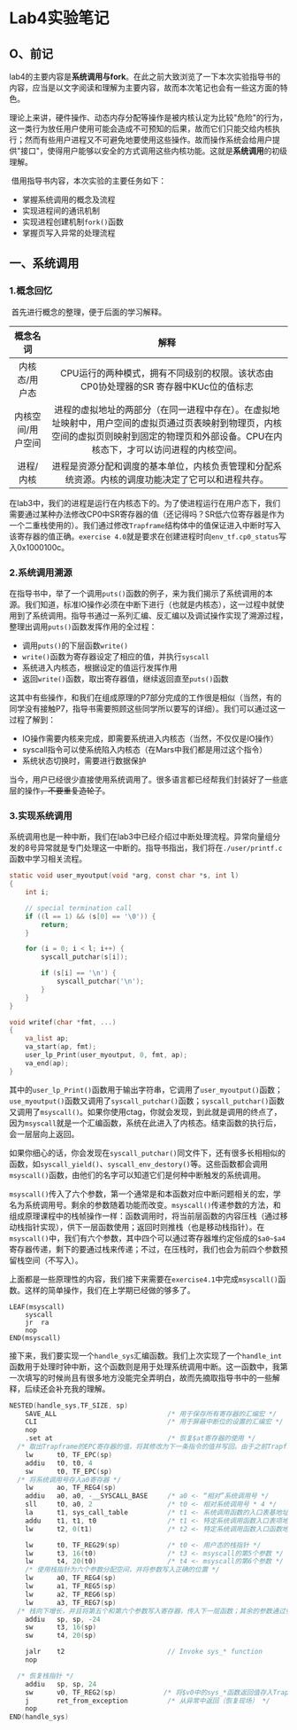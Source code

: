 # Lab4实验笔记

## O、前记

​		lab4的主要内容是**系统调用与fork**。在此之前大致浏览了一下本次实验指导书的内容，应当是以文字阅读和理解为主要内容，故而本次笔记也会有一些这方面的特色。

​		理论上来讲，硬件操作、动态内存分配等操作是被内核认定为比较"危险"的行为，这一类行为放任用户使用可能会造成不可预知的后果，故而它们只能交给内核执行；然而有些用户进程又不可避免地要使用这些操作。故而操作系统会给用户提供"接口"，使得用户能够以安全的方式调用这些内核功能。这就是**系统调用**的初级理解。

​		借用指导书内容，本次实验的主要任务如下：

- 掌握系统调用的概念及流程
- 实现进程间的通讯机制
- 实现进程创建机制`fork()`函数
- 掌握页写入异常的处理流程

## 一、系统调用

### 1.概念回忆

​		首先进行概念的整理，便于后面的学习解释。

|     概念名词      |                             解释                             |
| :---------------: | :----------------------------------------------------------: |
|   内核态/用户态   | CPU运行的两种模式，拥有不同级别的权限。该状态由 CP0协处理器的SR 寄存器中KUc位的值标志 |
| 内核空间/用户空间 | 进程的虚拟地址的两部分（在同一进程中存在）。在虚拟地址映射中，用户空间的虚拟页通过页表映射到物理页，内核空间的虚拟页则映射到固定的物理页和外部设备。CPU在内核态下，才可以访问进程的内核空间。 |
|     进程/内核     | 进程是资源分配和调度的基本单位，内核负责管理和分配系统资源。内核的调度功能决定了它可以和进程共存。 |

​		在lab3中，我们的进程是运行在内核态下的。为了使进程运行在用户态下，我们需要通过某种办法修改CP0中SR寄存器的值（还记得吗？SR低六位寄存器是作为一个二重栈使用的）。我们通过修改`Trapframe`结构体中的值保证进入中断时写入该寄存器的值正确。`exercise 4.0`就是要求在创建进程时向`env_tf.cp0_status`写入0x1000100c。

### 2.系统调用溯源

​		在指导书中，举了一个调用`puts()`函数的例子，来为我们揭示了系统调用的本源。我们知道，标准IO操作必须在中断下进行（也就是内核态），这一过程中就使用到了系统调用。指导书通过一系列汇编、反汇编以及调试操作实现了溯源过程，整理出调用`puts()`函数发挥作用的全过程：

- 调用`puts()`的下层函数`write()`
- `write()`函数为寄存器设定了相应的值，并执行`syscall`
- 系统进入内核态，根据设定的值运行发挥作用
- 返回`write()`函数，取出寄存器值，继续返回直至`puts()`函数

​		这其中有些操作，和我们在组成原理的P7部分完成的工作很是相似（当然，有的同学没有接触P7，指导书需要照顾这些同学所以要写的详细）。我们可以通过这一过程了解到：

- IO操作需要内核来完成，即需要系统进入内核态（当然，不仅仅是IO操作）
- syscall指令可以使系统陷入内核态（在Mars中我们都是用过这个指令）
- 系统状态切换时，需要进行数据保护

​		当今，用户已经很少直接使用系统调用了。很多语言都已经帮我们封装好了一些底层的操作~~，不要重复造轮子~~。

### 3.实现系统调用

​		系统调用也是一种中断，我们在lab3中已经介绍过中断处理流程。异常向量组分发的8号异常就是专门处理这一中断的。指导书指出，我们将在`./user/printf.c`函数中学习相关流程。

```C
static void user_myoutput(void *arg, const char *s, int l)
{
	int i;

	// special termination call
	if ((l == 1) && (s[0] == '\0')) {
		return;
	}

	for (i = 0; i < l; i++) {
		syscall_putchar(s[i]);

		if (s[i] == '\n') {
			syscall_putchar('\n');
		}
	}
}

void writef(char *fmt, ...)
{
	va_list ap;
	va_start(ap, fmt);
	user_lp_Print(user_myoutput, 0, fmt, ap);
	va_end(ap);
}
```

​		其中的`user_lp_Print()`函数用于输出字符串，它调用了`user_myoutput()`函数；`use_myoutput()`函数又调用了`syscall_putchar()`函数；`syscall_putchar()`函数又调用了`msyscall()`。如果你使用ctag，你就会发现，到此就是调用的终点了，因为`msyscall`就是一个汇编函数，系统在此进入了内核态。结束函数的执行后，会一层层向上返回。

​		如果你细心的话，你会发现在`syscall_putchar()`同文件下，还有很多长相相似的函数，如`syscall_yield()`、`syscall_env_destory()`等。这些函数都会调用`msyscall()`函数，由他们的名字可以知道它们是何种中断触发的系统调用。

​		`msyscall()`传入了六个参数，第一个通常是和本函数对应中断问题相关的宏，学名为系统调用号。剩余的参数随着功能而改变。`msyscall()`传递参数的方法，和组成原理课程中的栈帧操作一样：函数调用时，将当前层函数的内容压栈（通过移动栈指针实现），供下一层函数使用；返回时则推栈（也是移动栈指针）。在`msyscall()`中，我们有六个参数，其中四个可以通过寄存器堆约定俗成的`$a0~$a4`寄存器传递，剩下的要通过栈来传递；不过，在压栈时，我们也会为前四个参数预留栈空间（不写入）。

​		上面都是一些原理性的内容，我们接下来需要在`exercise4.1`中完成`msyscall()`函数。这样的简单操作，我们在上学期已经做的够多了。

```
LEAF(msyscall)
    syscall
    jr  ra
    nop
END(msyscall)
```

​		接下来，我们要实现一个`handle_sys`汇编函数。我们上次实现了一个`handle_int`函数用于处理时钟中断，这个函数则是用于处理系统调用中断。这一函数中，我第一次填写的时候尚且有很多地方没能完全弄明白，故而先摘取指导书中的一些解释，后续还会补充我的理解。

```C
NESTED(handle_sys,TF_SIZE, sp)
    SAVE_ALL                            /* 用于保存所有寄存器的汇编宏 */
    CLI                                 /* 用于屏蔽中断位的设置的汇编宏 */
    nop
    .set at                             /* 恢复$at寄存器的使用 */
  /* 取出Trapframe的EPC寄存器的值，将其修改为下一条指令的值并写回。由于之前Trapframe结构体已经使用汇编宏保存，此处也只需要使用汇编指令存取 */
	lw		t0, TF_EPC(sp)
	addiu	t0, t0, 4
	sw		t0, TF_EPC(sp)
  /* 将系统调用号存入a0寄存器 */
	lw		ao, TF_REG4(sp)
    addiu   a0, a0, -__SYSCALL_BASE     /* a0 <- “相对”系统调用号 */
    sll     t0, a0, 2                   /* t0 <- 相对系统调用号 * 4 */
    la      t1, sys_call_table          /* t1 <- 系统调用函数的入口表基地址 */
    addu    t1, t1, t0                  /* t1 <- 特定系统调用函数入口表项地址 */
    lw      t2, 0(t1)                   /* t2 <- 特定系统调用函数入口函数地址 */

    lw      t0, TF_REG29(sp)            /* t0 <- 用户态的栈指针 */
    lw      t3, 16(t0)                  /* t3 <- msyscall的第5个参数 */
    lw      t4, 20(t0)                  /* t4 <- msyscall的第6个参数 */
    /* 使用栈指针为六个参数分配空间，并将参数写入正确的位置 */
	lw		a0, TF_REG4(sp)
	lw		a1, TF_REG5(sp)
	lw		a2, TF_REG6(sp)
	lw		a3, TF_REG7(sp)
  /* 栈向下增长，并且将第五个和第六个参数写入寄存器，传入下一层函数；其余的参数通过参数寄存器传递 */
	addiu	sp, sp, -24
	sw		t3, 16(sp)
	sw		t4, 20(sp)

    jalr    t2                          // Invoke sys_* function
    nop

  /* 恢复栈指针 */
	addiu	sp,	sp,	24
    sw      v0, TF_REG2(sp)            /* 将$v0中的sys_*函数返回值存入Trapframe */
    j       ret_from_exception          /* 从异常中返回（恢复现场） */
    nop
END(handle_sys)
```

